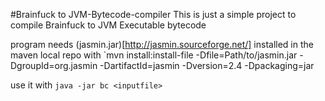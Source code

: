 #Brainfuck to JVM-Bytecode-compiler
This is just a simple project to compile Brainfuck to JVM Executable bytecode

program needs (jasmin.jar)[http://jasmin.sourceforge.net/] installed in the maven local repo with `mvn install:install-file -Dfile=Path/to/jasmin.jar -DgroupId=org.jasmin -DartifactId=jasmin -Dversion=2.4 -Dpackaging=jar

use it with `java -jar bc <inputfile>`
